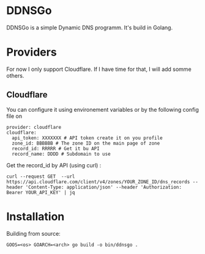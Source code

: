 # DDNSGo

DDNSGo is a simple Dynamic DNS programm. It's build in Golang.

# Providers

For now I only support Cloudflare. If I have time for that, I will add somme others.

## Cloudflare

You can configure it using environement variables or by the following config file on 

```
provider: cloudflare
cloudflare:
  api_token: XXXXXXX # API token create it on you profile
  zone_id: BBBBBB # The zone ID on the main page of zone
  record_id: RRRRR # Get it bu API
  record_name: DDDD # Subdomain to use
```

Get the record_id by API (using curl) :

```
curl --request GET  --url https://api.cloudflare.com/client/v4/zones/YOUR_ZONE_ID/dns_records --header 'Content-Type: application/json' --header 'Authorization: Bearer YOUR_API_KEY' | jq
```

# Installation 

Building from source: 
```
GOOS=<os> GOARCH=<arch> go build -o bin/ddnsgo .
```